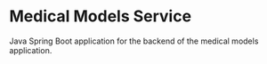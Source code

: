 # Medical Models Service

Java Spring Boot application for the backend of the medical models application.
